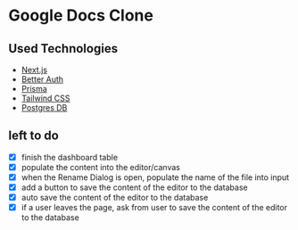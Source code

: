 # Google Docs Clone

## Used Technologies

- [Next.js](https://nextjs.org)
- [Better Auth](https://betterauth.dev)
- [Prisma](https://prisma.io)
- [Tailwind CSS](https://tailwindcss.com)
- [Postgres DB](https://www.postgresql.org)

## left to do
-[x] finish the dashboard table
-[x] populate the content into the editor/canvas
-[x] when the Rename Dialog is open, populate the name of the file into input
-[x] add a button to save the content of the editor to the database
-[x] auto save the content of the editor to the database
-[x] if a user leaves the page, ask from user to save the content of the editor to the database